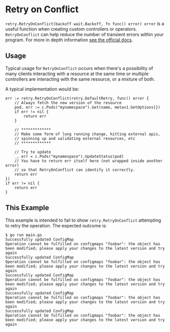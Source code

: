 # Retry on Conflict

`retry.RetryOnConflict(backoff wait.Backoff, fn func() error) error` is a
useful function when creating custom controllers or operators.
`RetryOnConflict` can help reduce the number of transient errors within
your program. For more in depth information [see the official docs][].

## Usage

Typical usage for `RetryOnConflict` occurs when there's a possibility
of many clients interacting with a resource at the same time or multiple controllers
are interacting with the same resource, or a mixture of both.

A typical implementation would be:

```golang
err := retry.RetryOnConflict(retry.DefaultRetry, func() error {
    // Always fetch the new version of the resource
    pod, err := c.Pods("mynamespace").Get(name, metav1.GetOptions{})
    if err != nil {
        return err
    }

    // *************
    // Make some form of long running change, hitting external apis,
    // spinning up and validating external resources, etc
    // *************

    // Try to update
    _, err = c.Pods("mynamespace").UpdateStatus(pod)
    // You have to return err itself here (not wrapped inside another error)
    // so that RetryOnConflict can identify it correctly.
    return err
})
if err != nil {
    return err
}
```

## This Example

This example is intended to fail to show `retry.RetryOnConflict` attempting to
retry the operation. The expected outcome is:

```log
$ go run main.go 
Successfully updated ConfigMap
Operation cannot be fulfilled on configmaps "foobar": the object has been modified; please apply your changes to the latest version and try again
Successfully updated ConfigMap
Operation cannot be fulfilled on configmaps "foobar": the object has been modified; please apply your changes to the latest version and try again
Successfully updated ConfigMap
Operation cannot be fulfilled on configmaps "foobar": the object has been modified; please apply your changes to the latest version and try again
Successfully updated ConfigMap
Operation cannot be fulfilled on configmaps "foobar": the object has been modified; please apply your changes to the latest version and try again
Successfully updated ConfigMap
Operation cannot be fulfilled on configmaps "foobar": the object has been modified; please apply your changes to the latest version and try again
```

[see the official docs]: https://pkg.go.dev/k8s.io/client-go/util/retry#RetryOnConflict
